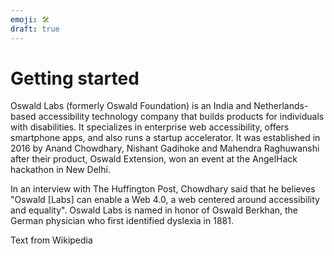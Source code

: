 ```yaml
---
emoji: 🛠️
draft: true
---
```


# Getting started

Oswald Labs (formerly Oswald Foundation) is an India and Netherlands-based accessibility technology company that builds products for individuals with disabilities. It specializes in enterprise web accessibility, offers smartphone apps, and also runs a startup accelerator. It was established in 2016 by Anand Chowdhary, Nishant Gadihoke and Mahendra Raghuwanshi after their product, Oswald Extension, won an event at the AngelHack hackathon in New Delhi.

In an interview with The Huffington Post, Chowdhary said that he believes "Oswald \[Labs] can enable a Web 4.0, a web centered around accessibility and equality". Oswald Labs is named in honor of Oswald Berkhan, the German physician who first identified dyslexia in 1881.

Text from Wikipedia

